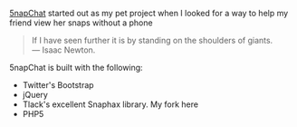 [5napChat](http://5napchat.tk) started out as my pet project when I looked for a way to help my friend view her snaps without a phone

> If I have seen further it is by standing on the shoulders of giants.  
> — Isaac Newton.

5napChat is built with the following:

- Twitter's Bootstrap
- jQuery
- Tlack's excellent Snaphax library. My fork here
- PHP5
